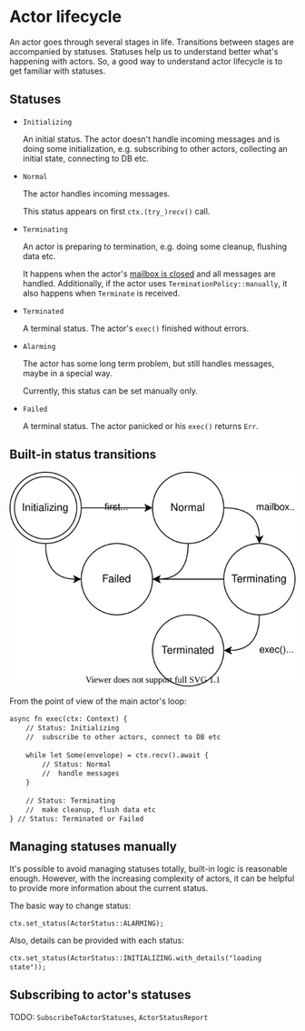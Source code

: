 # Actor lifecycle

An actor goes through several stages in life. Transitions between stages are accompanied by statuses. Statuses help us to understand better what's happening with actors. So, a good way to understand actor lifecycle is to get familiar with statuses.

## Statuses

* `Initializing`

    An initial status.
    The actor doesn't handle incoming messages and is doing some initialization, e.g. subscribing to other actors, collecting an initial state, connecting to DB etc.

* `Normal`

    The actor handles incoming messages.

    This status appears on first `ctx.(try_)recv()` call.

* `Terminating`

    An actor is preparing to termination, e.g. doing some cleanup, flushing data etc.

    It happens when the actor's [mailbox is closed][mailbox] and all messages are handled. Additionally, if the actor uses `TerminationPolicy::manually`, it also happens when `Terminate` is received.

* `Terminated`

    A terminal status. The actor's `exec()` finished without errors.

* `Alarming`

    The actor has some long term problem, but still handles messages, maybe in a special way.

    Currently, this status can be set manually only.

* `Failed`

    A terminal status. The actor panicked or his `exec()` returns `Err`.

## Built-in status transitions

![](assets/status-default-transitions.drawio.svg)

From the point of view of the main actor's loop:
```rust,ignore
async fn exec(ctx: Context) {
    // Status: Initializing
    //  subscribe to other actors, connect to DB etc

    while let Some(envelope) = ctx.recv().await {
        // Status: Normal
        //  handle messages
    }

    // Status: Terminating
    //  make cleanup, flush data etc
} // Status: Terminated or Failed
```

## Managing statuses manually
It's possible to avoid managing statuses totally, built-in logic is reasonable enough. However, with the increasing complexity of actors, it can be helpful to provide more information about the current status.

The basic way to change status:
```rust,ignore
ctx.set_status(ActorStatus::ALARMING);
```

Also, details can be provided with each status:
```rust,ignore
ctx.set_status(ActorStatus::INITIALIZING.with_details("loading state"));
```

## Subscribing to actor's statuses
TODO: `SubscribeToActorStatuses`, `ActorStatusReport`

[mailbox]: ./ch02-01-a-mailbox.html

